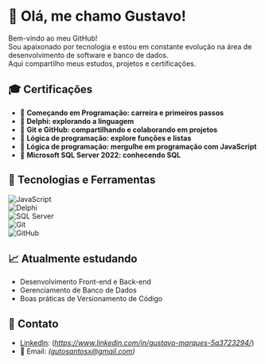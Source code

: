 # 👋 Olá, me chamo Gustavo!

Bem-vindo ao meu GitHub!  
Sou apaixonado por tecnologia e estou em constante evolução na área de desenvolvimento de software e banco de dados.  
Aqui compartilho meus estudos, projetos e certificações.

## 🎓 Certificações

- 📜 **Começando em Programação: carreira e primeiros passos**  
- 📜 **Delphi: explorando a linguagem**  
- 📜 **Git e GitHub: compartilhando e colaborando em projetos**  
- 📜 **Lógica de programação: explore funções e listas**  
- 📜 **Lógica de programação: mergulhe em programação com JavaScript**  
- 📜 **Microsoft SQL Server 2022: conhecendo SQL**

## 🚀 Tecnologias e Ferramentas

![JavaScript](https://img.shields.io/badge/JavaScript-F7DF1E?style=for-the-badge&logo=javascript&logoColor=black)  
![Delphi](https://img.shields.io/badge/Delphi-E60028?style=for-the-badge&logo=delphi&logoColor=white)  
![SQL Server](https://img.shields.io/badge/SQL_Server-CC2927?style=for-the-badge&logo=microsoftsqlserver&logoColor=white)  
![Git](https://img.shields.io/badge/Git-F05032?style=for-the-badge&logo=git&logoColor=white)  
![GitHub](https://img.shields.io/badge/GitHub-100000?style=for-the-badge&logo=github&logoColor=white)

## 📈 Atualmente estudando

- Desenvolvimento Front-end e Back-end
- Gerenciamento de Banco de Dados
- Boas práticas de Versionamento de Código

## 🚀 Contato

- [LinkedIn](#): (*https://www.linkedin.com/in/gustavo-marques-5a3723294/*)
- 📧 Email: *(gutosantosx@gmail.com)*

